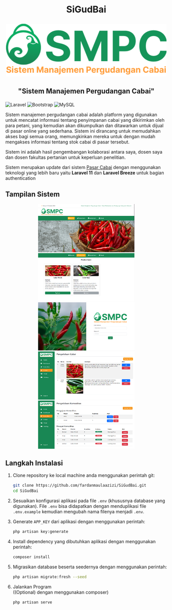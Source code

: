 # <p align="center">SiGudBai</p>

<p align="center" >
    <img width="500" src="/app_screenshot/logo-with-text.png" alt="SiGudBai Logo">
</p>

## <p align="center">"Sistem Manajemen Pergudangan Cabai"</p>

![Laravel](https://img.shields.io/badge/laravel-%23FF2D20.svg?style=for-the-badge&logo=laravel&logoColor=white) ![Bootstrap](https://img.shields.io/badge/Bootstrap-563D7C?style=for-the-badge&logo=bootstrap&logoColor=white) ![MySQL](https://img.shields.io/badge/mysql-%2300000f.svg?style=for-the-badge&logo=mysql&logoColor=white)

<p>Sistem manajemen pergudangan cabai adalah platform yang digunakan untuk mencatat informasi tentang penyimpanan cabai yang dikirimkan oleh para petani, yang kemudian akan dikumpulkan dan ditawarkan untuk dijual di pasar online yang sederhana. Sistem ini dirancang untuk memudahkan akses bagi semua orang, memungkinkan mereka untuk dengan mudah mengakses informasi tentang stok cabai di pasar tersebut.</p>
<div>
<p>Sistem ini adalah hasil pengembangan kolaborasi antara saya, dosen saya dan dosen fakultas pertanian untuk keperluan penelitian.</p>
<p>Sistem merupakan update dari sistem <a href="https://github.com/fardanmaulaazizi/Pasar-Cabai">Pasar Cabai</a> dengan menggunakan teknologi yang lebih baru yaitu <strong>Laravel 11</strong> dan <strong>Laravel Breeze</strong> untuk bagian authentication</p>

## Tampilan Sistem

<div align="center">
    <img width="300" height="150" src="/app_screenshot/beranda.png" alt="Beranda SiGudBai">
    <img width="300" height="150" src="/app_screenshot/produk.png" alt="Produk SiGudBai">
    <img width="300" height="150" src="/app_screenshot/login.png" alt="Login SiGudBai">
</div>
<div align="center">
    <img width="300" height="150" src="/app_screenshot/dashboard-cabai.png" alt="Dashboard Pengelolaan Cabai SiGudBai">
    <img width="300" height="150" src="/app_screenshot/dashboard-komoditas.png" alt="Dashboard Pengelolaan Komoditas SiGudBai">
</div>

## Langkah Instalasi

1.  Clone repository ke local machine anda menggunakan perintah git:

    ```bash
    git clone https://github.com/fardanmaulaazizi/SiGudBai.git
    cd SiGudBai
    ```

2.  Sesuaikan konfigurasi aplikasi pada file `.env` (khususnya database yang digunakan). File `.env` bisa didapatkan dengan menduplikasi file `.env.example` kemudian mengubah nama filenya menjadi `.env`.

3.  Generate `APP_KEY` dari aplikasi dengan menggunakan perintah:

    ```bash
    php artisan key:generate
    ```

4.  Install dependency yang dibutuhkan aplikasi dengan menggunakan perintah:

    ```bash
    composer install
    ```

5.  Migrasikan database beserta seedernya dengan menggunakan perintah:

    ```bash
    php artisan migrate:fresh --seed
    ```

6.  Jalankan Program<br>
    ((Optional) dengan menggunakan composer)

    ```bash
    php artisan serve
    ```
